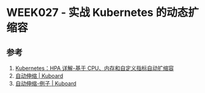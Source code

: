 # WEEK027 - 实战 Kubernetes 的动态扩缩容

## 参考

1. [Kubernetes：HPA 详解-基于 CPU、内存和自定义指标自动扩缩容](https://blog.csdn.net/fly910905/article/details/105375822/)
1. [自动伸缩 | Kuboard](https://kuboard.cn/learning/k8s-advanced/hpa/hpa.html)
1. [自动伸缩-例子 | Kuboard](https://kuboard.cn/learning/k8s-advanced/hpa/walkthrough.html)
